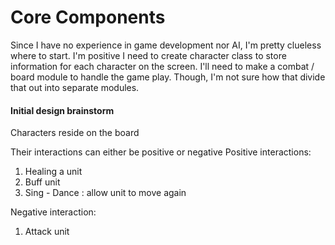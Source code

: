 # Core Components

Since I have no experience in game development nor AI, I'm pretty clueless where to start.
I'm positive I need to create character class to store information for each character on the screen.
I'll need to make a combat / board module to handle the game play. Though, I'm not sure how that divide that out into separate modules.

#### Initial design brainstorm
Characters reside on the board

Their interactions can either be positive or negative
Positive interactions:
1. Healing a unit
2. Buff unit
3. Sing - Dance : allow unit to move again

Negative interaction:
1. Attack unit

